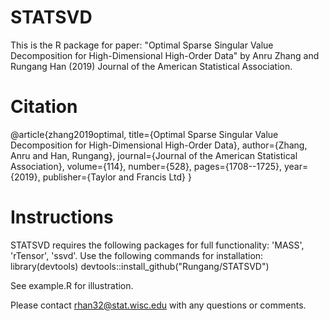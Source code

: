 # STATSVD
This is the R package for paper: "Optimal Sparse Singular Value Decomposition for High-Dimensional High-Order Data" by Anru Zhang and Rungang Han (2019) Journal of the American Statistical Association. 

# Citation
@article{zhang2019optimal,
  title={Optimal Sparse Singular Value Decomposition for High-Dimensional High-Order Data},
  author={Zhang, Anru and Han, Rungang},
  journal={Journal of the American Statistical Association},
  volume={114},
  number={528},
  pages={1708--1725},
  year={2019},
  publisher={Taylor and Francis Ltd}
}

# Instructions
STATSVD requires the following packages for full functionality: 'MASS', 'rTensor', 'ssvd'. Use the following commands for installation:
library(devtools)
devtools::install_github("Rungang/STATSVD")

See example.R for illustration.

Please contact rhan32@stat.wisc.edu with any questions or comments.

